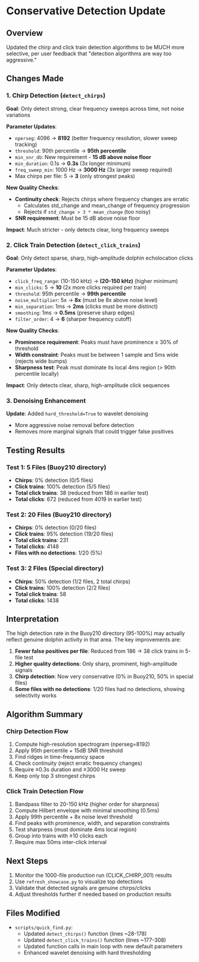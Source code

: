 # Conservative Detection Update

## Overview

Updated the chirp and click train detection algorithms to be MUCH more selective, per user feedback that "detection algorithms are way too aggressive."

## Changes Made

### 1. Chirp Detection (`detect_chirps`)

**Goal**: Only detect strong, clear frequency sweeps across time, not noise variations

**Parameter Updates**:

- `nperseg`: 4096 → **8192** (better frequency resolution, slower sweep tracking)
- `threshold`: 90th percentile → **95th percentile**
- `min_snr_db`: New requirement - **15 dB above noise floor**
- `min_duration`: 0.1s → **0.3s** (3x longer minimum)
- `freq_sweep_min`: 1000 Hz → **3000 Hz** (3x larger sweep required)
- Max chirps per file: 5 → **3** (only strongest peaks)

**New Quality Checks**:

- **Continuity check**: Rejects chirps where frequency changes are erratic
  - Calculates std_change and mean_change of frequency progression
  - Rejects if `std_change > 3 * mean_change` (too noisy)
- **SNR requirement**: Must be 15 dB above noise floor

**Impact**: Much stricter - only detects clear, long frequency sweeps

### 2. Click Train Detection (`detect_click_trains`)

**Goal**: Only detect sparse, sharp, high-amplitude dolphin echolocation clicks

**Parameter Updates**:

- `click_freq_range`: (10-150 kHz) → **(20-150 kHz)** (higher minimum)
- `min_clicks`: 5 → **10** (2x more clicks required per train)
- `threshold`: 95th percentile → **99th percentile**
- `noise_multiplier`: 5x → **8x** (must be 8x above noise level)
- `min_separation`: 1ms → **2ms** (clicks must be more distinct)
- `smoothing`: 1ms → **0.5ms** (preserve sharp edges)
- `filter_order`: 4 → **6** (sharper frequency cutoff)

**New Quality Checks**:

- **Prominence requirement**: Peaks must have prominence ≥ 30% of threshold
- **Width constraint**: Peaks must be between 1 sample and 5ms wide (rejects wide bumps)
- **Sharpness test**: Peak must dominate its local 4ms region (> 90th percentile locally)

**Impact**: Only detects clear, sharp, high-amplitude click sequences

### 3. Denoising Enhancement

**Update**: Added `hard_threshold=True` to wavelet denoising

- More aggressive noise removal before detection
- Removes more marginal signals that could trigger false positives

## Testing Results

### Test 1: 5 Files (Buoy210 directory)

- **Chirps**: 0% detection (0/5 files)
- **Click trains**: 100% detection (5/5 files)
- **Total click trains**: 38 (reduced from 186 in earlier test)
- **Total clicks**: 672 (reduced from 4019 in earlier test)

### Test 2: 20 Files (Buoy210 directory)

- **Chirps**: 0% detection (0/20 files)
- **Click trains**: 95% detection (19/20 files)
- **Total click trains**: 231
- **Total clicks**: 4148
- **Files with no detections**: 1/20 (5%)

### Test 3: 2 Files (Special directory)

- **Chirps**: 50% detection (1/2 files, 2 total chirps)
- **Click trains**: 100% detection (2/2 files)
- **Total click trains**: 58
- **Total clicks**: 1438

## Interpretation

The high detection rate in the Buoy210 directory (95-100%) may actually reflect genuine dolphin activity in that area. The key improvements are:

1. **Fewer false positives per file**: Reduced from 186 → 38 click trains in 5-file test
2. **Higher quality detections**: Only sharp, prominent, high-amplitude signals
3. **Chirp detection**: Now very conservative (0% in Buoy210, 50% in special files)
4. **Some files with no detections**: 1/20 files had no detections, showing selectivity works

## Algorithm Summary

### Chirp Detection Flow

1. Compute high-resolution spectrogram (nperseg=8192)
2. Apply 95th percentile + 15dB SNR threshold
3. Find ridges in time-frequency space
4. Check continuity (reject erratic frequency changes)
5. Require ≥0.3s duration and ≥3000 Hz sweep
6. Keep only top 3 strongest chirps

### Click Train Detection Flow

1. Bandpass filter to 20-150 kHz (higher order for sharpness)
2. Compute Hilbert envelope with minimal smoothing (0.5ms)
3. Apply 99th percentile + 8x noise level threshold
4. Find peaks with prominence, width, and separation constraints
5. Test sharpness (must dominate 4ms local region)
6. Group into trains with ≥10 clicks each
7. Require max 50ms inter-click interval

## Next Steps

1. Monitor the 1000-file production run (CLICK_CHIRP_001) results
2. Use `refresh_showcase.py` to visualize top detections
3. Validate that detected signals are genuine chirps/clicks
4. Adjust thresholds further if needed based on production results

## Files Modified

- `scripts/quick_find.py`:
  - Updated `detect_chirps()` function (lines ~28-178)
  - Updated `detect_click_trains()` function (lines ~177-308)
  - Updated function calls in main loop with new default parameters
  - Enhanced wavelet denoising with hard thresholding
